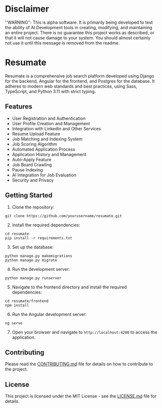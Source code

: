 # Disclaimer

''WARNING'': This is alpha software. It is primarily being developed to test the ability of AI Development tools in creating, modifying, and maintaining an entire project. There is no guarantee this project works as described, or that it will not cause damage to your system. You should almost certainly not use it until this message is removed from the readme. 

# Resumate

Resumate is a comprehensive job search platform developed using Django for the backend, Angular for the frontend, and Postgres for the database. It adheres to modern web standards and best practices, using Sass, TypeScript, and Python 3.11 with strict typing.

## Features

- User Registration and Authentication
- User Profile Creation and Management
- Integration with LinkedIn and Other Services
- Resume Upload Feature
- Job Matching and Indexing System
- Job Scoring Algorithm
- Automated Application Process
- Application History and Management
- Auto-Apply Feature
- Job Board Crawling
- Pause Indexing
- AI Integration for Job Evaluation
- Security and Privacy

## Getting Started

1. Clone the repository:

```
git clone https://github.com/yourusername/resumate.git
```

2. Install the required dependencies:

```
cd resumate
pip install -r requirements.txt
```

3. Set up the database:

```
python manage.py makemigrations
python manage.py migrate
```

4. Run the development server:

```
python manage.py runserver
```

5. Navigate to the frontend directory and install the required dependencies:

```
cd resumate/frontend
npm install
```

6. Run the Angular development server:

```
ng serve
```

7. Open your browser and navigate to `http://localhost:4200` to access the application.

## Contributing

Please read the [CONTRIBUTING.md](CONTRIBUTING.md) file for details on how to contribute to the project.

## License

This project is licensed under the MIT License - see the [LICENSE.md](LICENSE.md) file for details.
